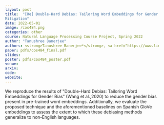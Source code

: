 ```yaml
---
layout: post
title:  "[Re] Double-Hard Debias: Tailoring Word Embeddings for Gender Bias
Mitigation"
date: 2022-05-01
image: /cos484.png
categories: other
course: Natural Language Processing Course Project, Spring 2022
author: "Tanushree Banerjee"
authors: <strong>Tanushree Banerjee*</strong>, <a href="https://www.linkedin.com/in/jereyi/">Jessica Ereyi*</a>, <a href="https://www.linkedin.com/in/kevin-castro-b3552b144/">Kevin Castro*</a>, <a href="https://www.cs.princeton.edu/~danqic/">Danqi Chen</a>, <a href="https://www.cs.princeton.edu/~karthikn/">Karthik Narasimhan</a>
paper: pdfs/cos484_final.pdf
slides:
poster: pdfs/cos484_poster.pdf
venue: 
arxiv: 
code: 
website: 
---
```


We reproduce the results of "Double-Hard Debias: Tailoring Word Embeddings for Gender Bias" (Wang et al.,2020) to reduce the gender bias present in pre-trained word embeddings. Additionally, we evaluate the proposed technique and the aforementioned baselines on Spanish GloVe embeddings to assess the extent to which these debiasing methods generalize to non-English languages.
